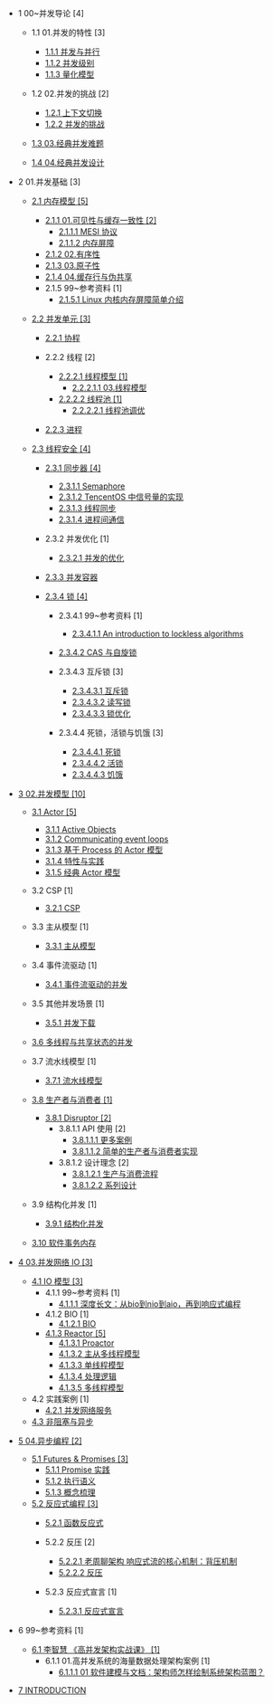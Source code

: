  - 1 00~并发导论 [4]
    - 1.1 01.并发的特性 [3]
      - [1.1.1 并发与并行](/00~并发导论/01.并发的特性/并发与并行.md)
      - [1.1.2 并发级别](/00~并发导论/01.并发的特性/并发级别.md)
      - [1.1.3 量化模型](/00~并发导论/01.并发的特性/量化模型.md)
    - 1.2 02.并发的挑战 [2]
      - [1.2.1 上下文切换](/00~并发导论/02.并发的挑战/上下文切换.md)
      - [1.2.2 并发的挑战](/00~并发导论/02.并发的挑战/并发的挑战.md)
    - [1.3 03.经典并发难题](/00~并发导论/03.经典并发难题/README.md)
      
    - [1.4 04.经典并发设计](/00~并发导论/04.经典并发设计/README.md)
      
  - 2 01.并发基础 [3]
    - [2.1 内存模型 [5]](/01.并发基础/内存模型/README.md)
      - [2.1.1 01.可见性与缓存一致性 [2]](/01.并发基础/内存模型/01.可见性与缓存一致性/README.md)
        - [2.1.1.1 MESI 协议](/01.并发基础/内存模型/01.可见性与缓存一致性/MESI%20协议.md)
        - [2.1.1.2 内存屏障](/01.并发基础/内存模型/01.可见性与缓存一致性/内存屏障.md)
      - [2.1.2 02.有序性](/01.并发基础/内存模型/02.有序性.md)
      - [2.1.3 03.原子性](/01.并发基础/内存模型/03.原子性.md)
      - [2.1.4 04.缓存行与伪共享](/01.并发基础/内存模型/04.缓存行与伪共享.md)
      - 2.1.5 99~参考资料 [1]
        - [2.1.5.1 Linux 内核内存屏障简单介绍](/01.并发基础/内存模型/99~参考资料/2022-Linux%20内核内存屏障简单介绍.md)
    - [2.2 并发单元 [3]](/01.并发基础/并发单元/README.md)
      - [2.2.1 协程](/01.并发基础/并发单元/协程/README.md)
        
      - 2.2.2 线程 [2]
        - [2.2.2.1 线程模型 [1]](/01.并发基础/并发单元/线程/线程模型/README.md)
          - [2.2.2.1.1 03.线程模型](/01.并发基础/并发单元/线程/线程模型/03.线程模型.md)
        - [2.2.2.2 线程池 [1]](/01.并发基础/并发单元/线程/线程池/README.md)
          - [2.2.2.2.1 线程池调优](/01.并发基础/并发单元/线程/线程池/线程池调优.md)
      - [2.2.3 进程](/01.并发基础/并发单元/进程/README.md)
        
    - [2.3 线程安全 [4]](/01.并发基础/线程安全/README.md)
      - [2.3.1 同步器 [4]](/01.并发基础/线程安全/同步器/README.md)
        - [2.3.1.1 Semaphore](/01.并发基础/线程安全/同步器/Semaphore.md)
        - [2.3.1.2 TencentOS 中信号量的实现](/01.并发基础/线程安全/同步器/TencentOS%20中信号量的实现.md)
        - [2.3.1.3 线程同步](/01.并发基础/线程安全/同步器/线程同步.md)
        - [2.3.1.4 进程间通信](/01.并发基础/线程安全/同步器/进程间通信.md)
      - 2.3.2 并发优化 [1]
        - [2.3.2.1 并发的优化](/01.并发基础/线程安全/并发优化/并发的优化.md)
      - [2.3.3 并发容器](/01.并发基础/线程安全/并发容器/README.md)
        
      - [2.3.4 锁 [4]](/01.并发基础/线程安全/锁/README.md)
        - 2.3.4.1 99~参考资料 [1]
          - [2.3.4.1.1 An introduction to lockless algorithms](/01.并发基础/线程安全/锁/99~参考资料/2021-An%20introduction%20to%20lockless%20algorithms.md)
        - [2.3.4.2 CAS 与自旋锁](/01.并发基础/线程安全/锁/CAS%20与自旋锁/README.md)
          
        - 2.3.4.3 互斥锁 [3]
          - [2.3.4.3.1 互斥锁](/01.并发基础/线程安全/锁/互斥锁/互斥锁.md)
          - [2.3.4.3.2 读写锁](/01.并发基础/线程安全/锁/互斥锁/读写锁.md)
          - [2.3.4.3.3 锁优化](/01.并发基础/线程安全/锁/互斥锁/锁优化.md)
        - 2.3.4.4 死锁，活锁与饥饿 [3]
          - [2.3.4.4.1 死锁](/01.并发基础/线程安全/锁/死锁，活锁与饥饿/死锁.md)
          - [2.3.4.4.2 活锁](/01.并发基础/线程安全/锁/死锁，活锁与饥饿/活锁.md)
          - [2.3.4.4.3 饥饿](/01.并发基础/线程安全/锁/死锁，活锁与饥饿/饥饿.md)
  - [3 02.并发模型 [10]](/02.并发模型/README.md)
    - [3.1 Actor [5]](/02.并发模型/Actor/README.md)
      - [3.1.1 Active Objects](/02.并发模型/Actor/Active%20Objects.md)
      - [3.1.2 Communicating event loops](/02.并发模型/Actor/Communicating%20event-loops.md)
      - [3.1.3 基于 Process 的 Actor 模型](/02.并发模型/Actor/基于%20Process%20的%20Actor%20模型.md)
      - [3.1.4 特性与实践](/02.并发模型/Actor/特性与实践.md)
      - [3.1.5 经典 Actor 模型](/02.并发模型/Actor/经典%20Actor%20模型.md)
    - 3.2 CSP [1]
      - [3.2.1 CSP](/02.并发模型/CSP/CSP.md)
    - 3.3 主从模型 [1]
      - [3.3.1 主从模型](/02.并发模型/主从模型/主从模型.md)
    - 3.4 事件流驱动 [1]
      - [3.4.1 事件流驱动的并发](/02.并发模型/事件流驱动/事件流驱动的并发.md)
    - 3.5 其他并发场景 [1]
      - [3.5.1 并发下载](/02.并发模型/其他并发场景/并发下载.md)
    - [3.6 多线程与共享状态的并发](/02.并发模型/多线程与共享状态的并发/README.md)
      
    - 3.7 流水线模型 [1]
      - [3.7.1 流水线模型](/02.并发模型/流水线模型/流水线模型.md)
    - [3.8 生产者与消费者 [1]](/02.并发模型/生产者与消费者/README.md)
      - [3.8.1 Disruptor [2]](/02.并发模型/生产者与消费者/Disruptor/README.md)
        - 3.8.1.1 API 使用 [2]
          - [3.8.1.1.1 更多案例](/02.并发模型/生产者与消费者/Disruptor/API%20使用/更多案例.md)
          - [3.8.1.1.2 简单的生产者与消费者实现](/02.并发模型/生产者与消费者/Disruptor/API%20使用/简单的生产者与消费者实现.md)
        - 3.8.1.2 设计理念 [2]
          - [3.8.1.2.1 生产与消费流程](/02.并发模型/生产者与消费者/Disruptor/设计理念/生产与消费流程.md)
          - [3.8.1.2.2 系列设计](/02.并发模型/生产者与消费者/Disruptor/设计理念/系列设计.md)
    - 3.9 结构化并发 [1]
      - [3.9.1 结构化并发](/02.并发模型/结构化并发/结构化并发.md)
    - [3.10 软件事务内存](/02.并发模型/软件事务内存/README.md)
      
  - [4 03.并发网络 IO [3]](/03.并发网络%20IO/README.md)
    - [4.1 IO 模型 [3]](/03.并发网络%20IO/IO%20模型/README.md)
      - 4.1.1 99~参考资料 [1]
        - [4.1.1.1 深度长文：从bio到nio到aio，再到响应式编程](/03.并发网络%20IO/IO%20模型/99~参考资料/2021-深度长文：从bio到nio到aio，再到响应式编程.md)
      - 4.1.2 BIO [1]
        - [4.1.2.1 BIO](/03.并发网络%20IO/IO%20模型/BIO/BIO.md)
      - [4.1.3 Reactor [5]](/03.并发网络%20IO/IO%20模型/Reactor/README.md)
        - [4.1.3.1 Proactor](/03.并发网络%20IO/IO%20模型/Reactor/Proactor.md)
        - [4.1.3.2 主从多线程模型](/03.并发网络%20IO/IO%20模型/Reactor/主从多线程模型.md)
        - [4.1.3.3 单线程模型](/03.并发网络%20IO/IO%20模型/Reactor/单线程模型.md)
        - [4.1.3.4 处理逻辑](/03.并发网络%20IO/IO%20模型/Reactor/处理逻辑.md)
        - [4.1.3.5 多线程模型](/03.并发网络%20IO/IO%20模型/Reactor/多线程模型.md)
    - 4.2 实践案例 [1]
      - [4.2.1 并发网络服务](/03.并发网络%20IO/实践案例/并发网络服务.md)
    - [4.3 非阻塞与异步](/03.并发网络%20IO/非阻塞与异步.md)
  - [5 04.异步编程 [2]](/04.异步编程/README.md)
    - [5.1 Futures & Promises [3]](/04.异步编程/Futures%20&%20Promises/README.md)
      - [5.1.1 Promise 实践](/04.异步编程/Futures%20&%20Promises/Promise%20实践.md)
      - [5.1.2 执行语义](/04.异步编程/Futures%20&%20Promises/执行语义.md)
      - [5.1.3 概念梳理](/04.异步编程/Futures%20&%20Promises/概念梳理.md)
    - [5.2 反应式编程 [3]](/04.异步编程/反应式编程/README.md)
      - [5.2.1 函数反应式](/04.异步编程/反应式编程/函数反应式/README.md)
        
      - 5.2.2 反压 [2]
        - [5.2.2.1 老周聊架构 响应式流的核心机制：背压机制](/04.异步编程/反应式编程/反压/0-老周聊架构-响应式流的核心机制：背压机制.md)
        - [5.2.2.2 反压](/04.异步编程/反应式编程/反压/反压.md)
      - 5.2.3 反应式宣言 [1]
        - [5.2.3.1 反应式宣言](/04.异步编程/反应式编程/反应式宣言/反应式宣言.md)
  - 6 99~参考资料 [1]
    - [6.1 李智慧 《高并发架构实战课》 [1]](/99~参考资料/2021-李智慧-《高并发架构实战课》/README.md)
      - 6.1.1 01.高并发系统的海量数据处理架构案例 [1]
        - [6.1.1.1 01 软件建模与文档：架构师怎样绘制系统架构蓝图？](/99~参考资料/2021-李智慧-《高并发架构实战课》/01.高并发系统的海量数据处理架构案例/01%20软件建模与文档：架构师怎样绘制系统架构蓝图？.md)
  - [7 INTRODUCTION](/INTRODUCTION.md)
